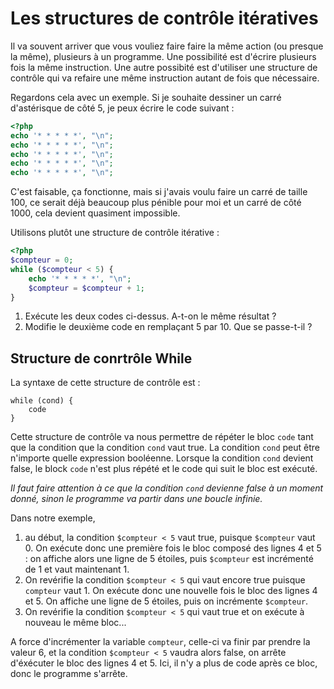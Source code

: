 # Les structures de contrôle itératives

Il va souvent arriver que vous vouliez faire faire la même action (ou presque la même), plusieurs à un programme. Une possibilité est d'écrire plusieurs
fois la même instruction. Une autre possibité est d'utiliser une structure de contrôle qui va refaire une même instruction autant de fois que nécessaire.

Regardons cela avec un exemple. Si je souhaite dessiner un carré d'astérisque de côté 5, je peux écrire le code suivant : 

``` php runnable
<?php
echo '* * * * *', "\n";
echo '* * * * *', "\n";
echo '* * * * *', "\n";
echo '* * * * *', "\n";
echo '* * * * *', "\n";
```

C'est faisable, ça fonctionne, mais si j'avais voulu faire un carré de taille 100, ce serait déjà beaucoup plus pénible pour moi et un carré de côté 1000,
cela devient quasiment impossible.

Utilisons plutôt une structure de contrôle itérative : 

``` php runnable
<?php
$compteur = 0;
while ($compteur < 5) {
    echo '* * * * *', "\n";
    $compteur = $compteur + 1;
}
```

1. Exécute les deux codes ci-dessus. A-t-on le même résultat ?
2. Modifie le deuxième code en remplaçant 5 par 10. Que se passe-t-il ?

## Structure de conrtrôle While

La syntaxe de cette structure de contrôle est : 

```
while (cond) {
    code
}
```

Cette structure de contrôle va nous permettre de répéter le bloc `code` tant que la condition que la condition `cond` vaut true. La condition `cond` peut être n'importe quelle expression booléenne. Lorsque la condition `cond` devient false, le block `code` n'est plus répété et le code qui suit le bloc est exécuté.

*Il faut faire attention à ce que la condition `cond` devienne false à un moment donné, sinon le programme va partir dans une boucle infinie.*

Dans notre exemple, 
1. au début, la condition `$compteur < 5` vaut true, puisque `$compteur` vaut 0. On exécute donc une première fois le bloc composé des lignes 4 et 5 : on affiche alors une ligne de 5 étoiles, puis `$compteur` est incrémenté de 1 et vaut maintenant 1. 
2. On revérifie la condition `$compteur < 5` qui vaut encore true puisque `compteur` vaut 1. On exécute donc une nouvelle fois le bloc des lignes 4 et 5. 
On affiche une ligne de 5 étoiles, puis on incrémente `$compteur`.
3. On revérifie la condition `$compteur < 5` qui vaut true et on exécute à nouveau le même bloc...

A force d'incrémenter la variable `compteur`, celle-ci va finir par prendre la valeur 6, et la condition `$compteur < 5` vaudra alors false, on arrête d'éxécuter le bloc des lignes 4 et 5. Ici, il n'y a plus de code après ce bloc, donc le programme s'arrête.
